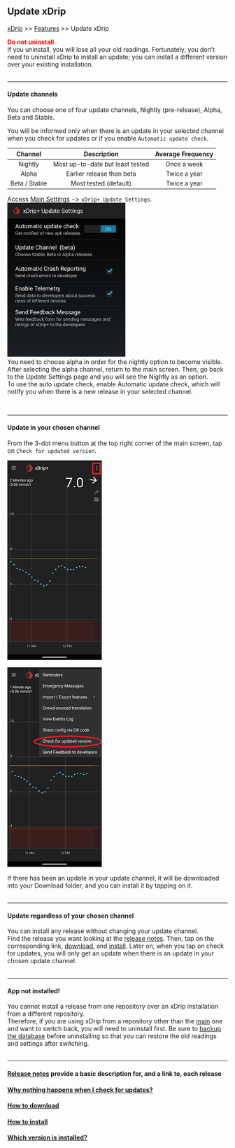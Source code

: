 ## Update xDrip  
[xDrip](../README.md) >> [Features](./Features_page.md) >> Update xDrip    
  
**<span style="color:red">Do not uninstall</span>**  
If you uninstall, you will lose all your old readings. Fortunately, you don’t need to uninstall xDrip to install an update; you can install a different version over your existing installation.   
<br/>  
  
---  
  
#### **Update channels**  
You can choose one of four update channels, Nightly (pre-release), Alpha, Beta and Stable.  
  
You will be informed only when there is an update in your selected channel when you check for updates or if you enable `Automatic update check`.  
  
| Channel | Description | Average Frequency |  
|:--------------:|:-----------: | :--------: |   
| Nightly        | Most up-to-date but least tested | Once a week |  
| Alpha          | Earlier release than beta | Twice a year |  
| Beta / Stable  | Most tested (default) | Twice a year |  

Access [Main Settings](./Settings.md) &#8722;> `xDrip+ Update Settings`.  
![](./images/auto_update.png)  
You need to choose alpha in order for the nightly option to become visible.  After selecting the alpha channel, return to the main screen.  Then, go back to the Update Settings page and you will see the Nightly as an option.  
To use the auto update check, enable Automatic update check, which will notify you when there is a new release in your selected channel.  
  
<br/>  
  
---  
  
#### **Update in your chosen channel**  
From the 3-dot menu button at the top right corner of the main screen, tap on `Check for updated version`.  
  
![](./images/3dotMenu.png)  
  
![](./images/CheckForUpdate.png)  
  
If there has been an update in your update channel, it will be downloaded into your Download folder, and you can install it by tapping on it.  
<br/>   
  
---  
  
#### **Update regardless of your chosen channel**  
You can install any release without changing your update channel.  
Find the release you want looking at the [release notes](./ReleaseNotes.md).  Then, tap on the corresponding link, [download](./Download-xDrip.md), and [install](./Install.md).  Later on, when you tap on check for updates, you will only get an update when there is an update in your chosen update channel.  
<br/>  
  
---  
  
#### **App not installed!**  
You cannot install a release from one repository over an xDrip installation from a different repository.  
Therefore, if you are using xDrip from a repository other than the [main](https://github.com/NightscoutFoundation/xDrip) one and want to switch back, you will need to uninstall first.  Be sure to [backup the database](./Backup.md) before uninstalling so that you can restore the old readings and settings after switching.  
<br/>  
  
---  
  
#### [Release notes](./ReleaseNotes.md)  provide a basic description for, and a link to, each release
#### [Why nothing happens when I check for updates?](./NoUpdate.md)
#### [How to download](./Download-xDrip.md)
#### [How to install](./Install.md)
#### [Which version is installed?](./xDrip-Version.md)
  
